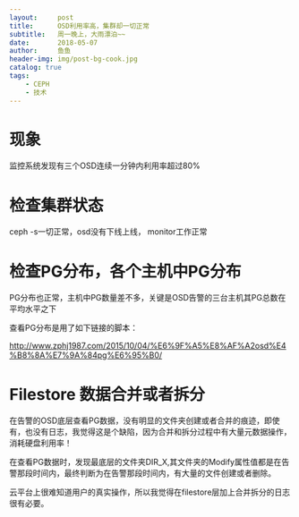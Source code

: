 ```yaml
---
layout:     post
title:      OSD利用率高，集群却一切正常
subtitle:   周一晚上，大雨漂泊~~ 
date:       2018-05-07
author:     鱼鱼
header-img: img/post-bg-cook.jpg
catalog: true
tags:
    - CEPH
    - 技术
---
```


# 现象

监控系统发现有三个OSD连续一分钟内利用率超过80%

# 检查集群状态

ceph -s一切正常，osd没有下线上线， monitor工作正常

# 检查PG分布，各个主机中PG分布

PG分布也正常，主机中PG数量差不多，关键是OSD告警的三台主机其PG总数在平均水平之下

查看PG分布是用了如下链接的脚本：

http://www.zphj1987.com/2015/10/04/%E6%9F%A5%E8%AF%A2osd%E4%B8%8A%E7%9A%84pg%E6%95%B0/

# Filestore 数据合并或者拆分

在告警的OSD底层查看PG数据，没有明显的文件夹创建或者合并的痕迹，即使有，也没有日志，我觉得这是个缺陷，因为合并和拆分过程中有大量元数据操作，消耗硬盘利用率！

在查看PG数据时，发现最底层的文件夹DIR_X,其文件夹的Modify属性值都是在告警那段时间内，最终判断为在告警那段时间内，有大量的文件创建或者删除。

云平台上很难知道用户的真实操作，所以我觉得在filestore层加上合并拆分的日志很有必要。





